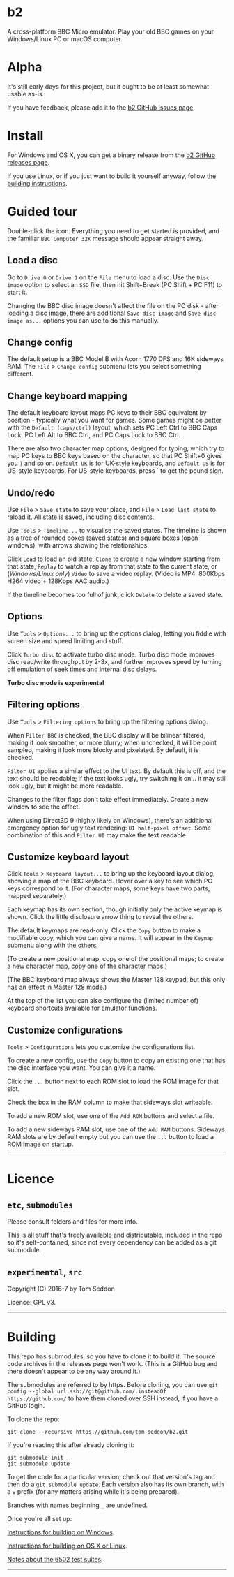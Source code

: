 # b2

A cross-platform BBC Micro emulator. Play your old BBC games on your
Windows/Linux PC or macOS computer.

# Alpha

It's still early days for this project, but it ought to be at least
somewhat usable as-is.

If you have feedback, please add it to the
[b2 GitHub issues page](https://github.com/tom-seddon/b2/issues).

# Install

For Windows and OS X, you can get a binary release from the
[b2 GitHub releases page](https://github.com/tom-seddon/b2/releases).

If you use Linux, or if you just want to build it yourself anyway,
follow [the building instructions](#building).

# Guided tour

Double-click the icon. Everything you need to get started is provided,
and the familiar `BBC Computer 32K` message should appear straight
away.

## Load a disc

Go to `Drive 0` or `Drive 1` on the `File` menu to load a disc. Use
the `Disc image` option to select an `SSD` file, then hit Shift+Break
(PC Shift + PC F11) to start it.

Changing the BBC disc image doesn't affect the file on the PC disk -
after loading a disc image, there are additional `Save disc image` and
`Save disc image as...` options you can use to do this manually.

## Change config

The default setup is a BBC Model B with Acorn 1770 DFS and 16K
sideways RAM. The `File` > `Change config` submenu lets you select
something different.

## Change keyboard mapping ##

The default keyboard layout maps PC keys to their BBC equivalent by
position - typically what you want for games. Some games might be
better with the `Default (caps/ctrl)` layout, which sets PC Left Ctrl
to BBC Caps Lock, PC Left Alt to BBC Ctrl, and PC Caps Lock to BBC
Ctrl.

There are also two character map options, designed for typing, which
try to map PC keys to BBC keys based on the character, so that PC
Shift+0 gives you `)` and so on. `Default UK` is for UK-style
keyboards, and `Default US` is for US-style keyboards. For US-style
keyboards, press ` to get the pound sign.
  
## Undo/redo

Use `File` > `Save state` to save your place, and `File` > `Load last
state` to reload it. All state is saved, including disc contents.

Use `Tools` > `Timeline...` to visualise the saved states. The
timeline is shown as a tree of rounded boxes (saved states) and square
boxes (open windows), with arrows showing the relationships.

Click `Load` to load an old state, `Clone` to create a new window
starting from that state, `Replay` to watch a replay from that state
to the current state, or (*Windows/Linux only*) `Video` to save a
video replay. (Video is MP4: 800Kbps H264 video + 128Kbps AAC audio.)

If the timeline becomes too full of junk, click `Delete` to delete a
saved state.

## Options

Use `Tools` > `Options...` to bring up the options dialog, letting you
fiddle with screen size and speed limiting and stuff.

Click `Turbo disc` to activate turbo disc mode. Turbo disc mode
improves disc read/write throughput by 2-3x, and further improves
speed by turning off emulation of seek times and internal disc delays.

**Turbo disc mode is experimental**

## Filtering options

Use `Tools` > `Filtering options` to bring up the filtering options
dialog.

When `Filter BBC` is checked, the BBC display will be bilinear
filtered, making it look smoother, or more blurry; when unchecked, it
will be point sampled, making it look more blocky and pixelated. By
default, it is checked.

`Filter UI` applies a similar effect to the UI text. By default this
is off, and the text should be readable; if the text looks ugly, try
switching it on... it may still look ugly, but it might be more
readable.

Changes to the filter flags don't take effect immediately. Create a
new window to see the effect.

When using Direct3D 9 (highly likely on Windows), there's an
additional emergency option for ugly text rendering: `UI half-pixel
offset`. Some combination of this and `Filter UI` may make the text
readable.

## Customize keyboard layout

Click `Tools` > `Keyboard layout...` to bring up the keyboard layout
dialog, showing a map of the BBC keyboard. Hover over a key to see
which PC keys correspond to it. (For character maps, some keys have
two parts, mapped separately.)

Each keymap has its own section, though initially only the active
keymap is shown. Click the little disclosure arrow thing to reveal the
others.

The default keymaps are read-only. Click the `Copy` button to make a
modifiable copy, which you can give a name. It will appear in the
`Keymap` submenu along with the others.

(To create a new positional map, copy one of the positional maps; to
create a new character map, copy one of the character maps.)

(The BBC keyboard map always shows the Master 128 keypad, but this
only has an effect in Master 128 mode.)

At the top of the list you can also configure the (limited number of)
keyboard shortcuts available for emulator functions.

## Customize configurations

`Tools` > `Configurations` lets you customize the configurations list.

To create a new config, use the `Copy` button to copy an existing one
that has the disc interface you want. You can give it a name.

Click the `...` button next to each ROM slot to load the ROM image for
that slot.

Check the box in the RAM column to make that sideways slot writeable.

To add a new ROM slot, use one of the `Add ROM` buttons and select a
file.

To add a new sideways RAM slot, use one of the `Add RAM` buttons.
Sideways RAM slots are by default empty but you can use the `...`
button to load a ROM image on startup.

-----

# Licence

## `etc`, `submodules`

Please consult folders and files for more info.

This is all stuff that's freely available and distributable, included
in the repo so it's self-contained, since not every dependency can be
added as a git submodule.

## `experimental`, `src`

Copyright (C) 2016-7 by Tom Seddon

Licence: GPL v3.

-----

# Building

This repo has submodules, so you have to clone it to build it. The
source code archives in the releases page won't work. (This is a
GitHub bug and there doesn't appear to be any way around it.)

The submodules are referred to by https. Before cloning, you can use
`git config --global url.ssh://git@github.com/.insteadOf
https://github.com/` to have them cloned over SSH instead, if you have
a GitHub login.

To clone the repo:

    git clone --recursive https://github.com/tom-seddon/b2.git
	
If you're reading this after already cloning it:

    git submodule init
	git submodule update

To get the code for a particular version, check out that version's tag
and then do a `git submodule update`. Each version also has its own
branch, with a `v` prefix (for any matters arising while it's being
prepared).

Branches with names beginning `_` are undefined.

Once you're all set up:

[Instructions for building on Windows](doc/Building-on-Windows.md).

[Instructions for building on OS X or Linux](doc/Building-on-Unix.md).

[Notes about the 6502 test suites](doc/6502-test-suites.md).

-----
